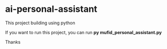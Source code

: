 # ai-personal-assistant

This project building using python

<p>If you want to run this project, you can run <b>py mufid_personal_assistant.py</b></p>

Thanks
